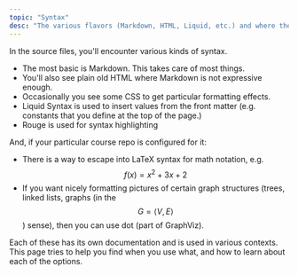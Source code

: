 ```yaml
---
topic: "Syntax"
desc: "The various flavors (Markdown, HTML, Liquid, etc.) and where they are used"
---
```


In the source files, you'll encounter various kinds of syntax.

* The most basic is Markdown.  This takes care of most things.
* You'll also see plain old HTML where Markdown is not expressive enough.
* Occasionally you see some CSS to get particular formatting effects.
* Liquid Syntax is used to insert values from the front matter (e.g. constants that you define at 
    the top of the page.)
* Rouge is used for syntax highlighting
    
And, if your particular course repo is configured for it:

* There is a way to escape into LaTeX syntax for math notation, e.g. $$ f(x)=x^2 + 3x + 2 $$
* If you want nicely formatting pictures of certain graph structures 
   (trees, linked lists, graphs (in the $$ G=\langle V,E \rangle $$) sense), then you can 
   use dot (part of GraphViz).

Each of these has its own documentation and is used in various contexts.  This page tries to help
you find when you use what, and how to learn about each of the options.

